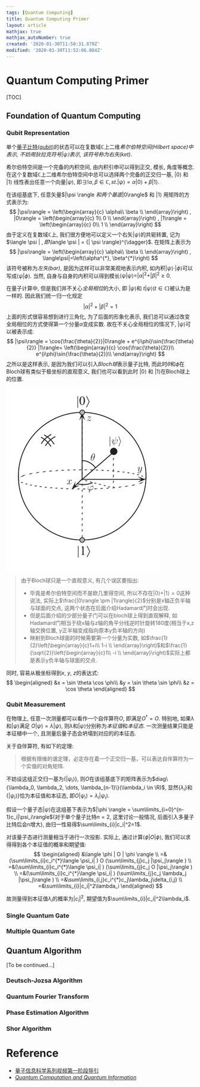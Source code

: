 ```yaml
---
tags: [Quantum Computing]
title: Quantum Computing Primer
layout: article
mathjax: true
mathjax_autoNumber: true
created: '2020-01-30T11:50:31.879Z'
modified: '2020-01-30T11:52:06.084Z'
---
```


# Quantum Computing Primer

[TOC]

## Foundation of Quantum Computing

### Qubit Representation

单个<u>量子比特(qubit)</u>的状态可以在复数域$\mathbb{C}$上二维*希尔伯特空间(Hilbert space)*中表示, 不妨用狄拉克符号$|\psi \rangle$表示, 该符号称为*右矢(ket)*. 

希尔伯特空间是一个完备的内积空间, 由内积引申可以得到正交, 模长, 角度等概念. 在这个复数域$\mathbb{C}$上二维希尔伯特空间中总可以选择两个完备的正交归一基, $|0\rangle$ 和 $|1\rangle$ 线性表出任意一个向量$|\psi \rangle$, 即$\exists!  \alpha, \beta \in \mathbb{C}, st. |\psi \rangle = \alpha |0 \rangle + \beta |1\rangle$. 

在该组基底下, 任意矢量$|\psi \rangle $和两个基底$|0\rangle$ 和 $|1\rangle$ 用矩阵的方式表示为:
$$
|\psi\rangle = \left(\begin{array}{c}
\alpha\\
\beta \\
\end{array}\right)
,
|0\rangle = \left(\begin{array}{c}
1\\
0 \\
\end{array}\right)
,
|1\rangle = \left(\begin{array}{c}
0\\
1 \\
\end{array}\right)
$$
由于定义在复数域$\mathbb{C}$上, 我们很方便地可以定义一个右矢$| \psi \rangle$的共轭转置, 记为$\langle \psi | $, 即$\langle \psi | = {| \psi \rangle}^{\dagger}$. 在矩阵上表示为
$$
|\psi\rangle = \left(\begin{array}{c}
\alpha\\
\beta \\
\end{array}\right)
,
\langle\psi|=\left(\alpha^{*},  \beta^{*}\right)
$$
该符号被称为*左矢(bar)*, 是因为这样可以非常美观地表示内积, 如内积$|\psi \rangle \cdot | \phi \rangle$可以写成$\langle \psi | \phi \rangle$. 当然, 自身与自身的内积可以得到模长$\langle \psi | \psi \rangle = |\alpha|^2 + |\beta|^2 \geq 0$.

在量子计算中, 但是我们并不关心*全局相位*的大小, 即 $|\psi \rangle$和 $t|\psi \rangle (t \in \mathbb{C})$被认为是一样的. 因此我们统一归一化规定
$$
|\alpha|^2 + |\beta|^2=1
$$
上面的形式很容易想到进行三角化, 为了后面的形象化表示, 我们总可以通过改变全局相位的方式使得第一个分量$\alpha$变成实数. 故在不关心全局相位的情况下, $| \psi \rangle$可以被表示成:
$$
|\psi\rangle = \cos{\frac{\theta}{2}}|0\rangle + e^{i\phi}\sin{\frac{\theta}{2}} |1\rangle=
\left(\begin{array}{c}
\cos{\frac{\theta}{2}}\\
e^{i\phi}\sin{\frac{\theta}{2}}\\
\end{array}\right)
$$
之所以是这样表示, 是因为我们可以引入*Bloch球*表示量子比特, 而此时$\theta$和$\phi$在Bloch球有类似于极坐标的直观意义, 我们也可以看到此时 $|0\rangle$ 和 $|1\rangle$在Bloch球上的位置.

![image-20200130213500077](Quantum-Computing-Primer.assets/image-20200130213500077.png)

> 由于Bloch球只是一个直观意义, 有几个误区要指出:
>
> - 毕竟是希尔伯特空间而不是欧几里得空间, 所以不存在$|0\rangle + |1\rangle =0$这种说法, 实际上$\frac{|0\rangle \pm |1\rangle}{2}$分别是x轴正负半轴与球面的交点, 这两个状态在后面介绍Hadamard门时会出现.
> - 但是后面介绍的少部分量子门可以在bloch球上得到直观解释, 如Hadamard门相当于绕x轴与z轴的角平分线逆时针旋转180度(相当于x,z轴交换位置, y正半轴变成指向原本y负半轴的方向)
> - 映射到Bloch球面的时候需要第一个分量为实数, 如$\frac{1}{2}\left(\begin{array}{c}1+i\\ 1-i \\ \end{array}\right)$和$\frac{1}{\sqrt{2}}\left(\begin{array}{c}1\\ -i \\ \end{array}\right)$实际上都是表示y负半轴与球面的交点.

同时, 容易从极坐标得到$x$, $y$, $z$的表达式:
$$
\begin{aligned}
&x = \sin \theta \cos \phi\\
&y = \sin \theta \sin \phi\\
&z = \cos \theta
\end{aligned}
$$

### Qubit Measurement

在物理上, 任意一次测量都可以看作一个自伴算符$O$, 即满足$O^{\dagger}= O$. 特别地, 如果$\lambda$和$|\psi \rangle$满足 $O | \psi \rangle = \lambda | \psi \rangle$, 则$\lambda$和$|\psi \rangle$分别称为*本征值*和*本征态*. 一次测量结果只能是本征植中一个, 且测量后量子态会坍塌到对应的的本征态.

关于自伴算符, 有如下的定理:

> 根据有限维的谱定理，必定存在着一个正交归一基，可以表达自伴算符为一个实值的对角矩阵.

不妨设这组正交归一基为$\{|\psi_i\rangle\}$, 则$O$在该组基底下的矩阵表示为$diag\{\lambda_0, \lambda_2, \dots, \lambda_{n-1}\}(\lambda_i \in \R)$, 显然$\{\lambda_i\}$和$\{|\psi_i\rangle\}$恰为本征值和本征态, 即$O|\psi_i \rangle = \lambda_i | \psi_i \rangle$.

假设一个量子态$|\psi\rangle$在这组基下表示为$|\phi \rangle = \sum\limits_{i=0}^{n-1}c_i|\psi_i\rangle$(对于单个量子比特$n=2$, 这里讨论一般情况, 后面引入多量子比特后会n增大), 由归一性易得$\sum\limits_{i}|c_i|^2=1$.

对该量子态进行测量相当于进行一次投影. 实际上, 通过计算$\langle \phi | O | \phi \rangle$, 我们可以求得得到各个本征值的概率和期望值:
$$
\begin{aligned}
&\langle \phi | O | \phi \rangle \\
=&(\sum\limits_{i}c_i^{*}\langle \psi_i| ) O (\sum\limits_{j}c_j |\psi_j\rangle ) \\
=&(\sum\limits_{i}c_i^{*}\langle \psi_i| ) (\sum\limits_{j}c_j O |\psi_j\rangle ) \\
=&(\sum\limits_{i}c_i^{*}\langle \psi_i| ) (\sum\limits_{j}c_j \lambda_j |\psi_j\rangle ) \\
=&\sum\limits_{i,j}c_i^{*}c_j\lambda_j\delta_{i,j} \\
=&\sum\limits_{i}|c_i|^2\lambda_i
\end{aligned}
$$

故测量得到本征值$\lambda_i$的概率为$|c_i|^2$, 期望值为$\sum\limits_{i}|c_i|^2\lambda_i$.

### Single Quantum Gate

### Multiple Quantum Gate

## Quantum Algorithm

[To be continued...]

### Deutsch-Jozsa Algorithm

### Quantum Fourier Transform

### Phase Estimation Algorithm

### Shor Algorithm

# Reference

- [量子信息科学系列视频第一阶段导引](https://mp.weixin.qq.com/s?__biz=Mzg3NDAwMTU0Mw==&mid=100000088&idx=1&sn=5ce778d02a3b59ccfb78374c9bb9a489&chksm=4ed624b079a1ada646924a64f627efb041b42b431521f97e119e2e1702ca13679e4d7665063b&scene=18&xtrack=1&key=a9a964c52bc060c9ee2b47922c82b5ccf1fed9f001d60264c96fb1488cd71c673fd96feadea76399a69742f94caf04b44fe06e803c5db9af4bc850bf2e9073408e39bd858aaae23d2b70af13c2373dac&ascene=1&uin=OTA1MzE0MDAy&devicetype=Windows+10&version=6208006f&lang=en&exportkey=A1CXacOL1dEnlqY11tMCkbg%3D&pass_ticket=YXXeOPyxSRL%2FtxhNbPGXUPqlw%2BScNHTjMVt6ZfOM2wGjz7Kc1v43O5vnjJKhSOTO)
- [*Quantum Computation and Quantum Information*](http://mmrc.amss.cas.cn/tlb/201702/W020170224608149940643.pdf)

